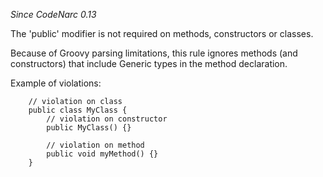 
*Since CodeNarc 0.13*

The 'public' modifier is not required on methods, constructors or classes.

Because of Groovy parsing limitations, this rule ignores methods (and constructors) that include Generic types in the method declaration.

Example of violations:

```
    // violation on class
    public class MyClass {
        // violation on constructor
        public MyClass() {}

        // violation on method
        public void myMethod() {}
    }
```

